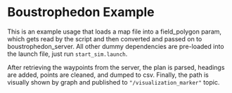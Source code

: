 # Boustrophedon Example
This is an example usage that loads a map file into a field_polygon param, which gets read by the script and then converted and passed on to boustrophedon_server. All other dummy dependencies are pre-loaded into the launch file, just run `start_sim.launch`.

After retrieving the waypoints from the server, the plan is parsed, headings are added, points are cleaned, and dumped to csv. Finally, the path is visually shown by graph and published to `"/visualization_marker"` topic.
